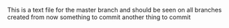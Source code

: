 This is a text file for the master branch and should be seen on all branches created from now
something to commit
another thing to commit 
